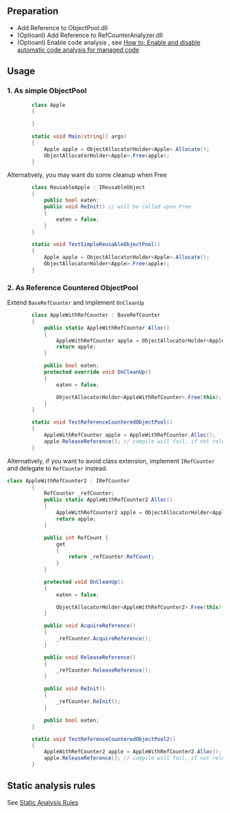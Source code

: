 ## Preparation
- Add Reference to ObjectPool.dll
- (Optioanl) Add Reference to RefCounterAnalyzer.dll
- (Optioanl) Enable code analysis , see [How to: Enable and disable automatic code analysis for managed code](https://docs.microsoft.com/en-us/visualstudio/code-quality/how-to-enable-and-disable-automatic-code-analysis-for-managed-code?view=vs-2017)

## Usage

### 1. As simple ObjectPool
```csharp
        class Apple
        {

        }
        
        static void Main(string[] args)
        {
            Apple apple = ObjectAllocatorHolder<Apple>.Allocate();
            ObjectAllocatorHolder<Apple>.Free(apple);
        }
```

Alternatively, you may want do some cleanup when Free

```csharp
        class ReusableApple : IReusableObject
        {
            public bool eaten;
            public void ReInit() // will be called upon Free
            {
                eaten = false; 
            }
        }

        static void TestSimpleReusableObjectPool()
        {
            Apple apple = ObjectAllocatorHolder<Apple>.Allocate();
            ObjectAllocatorHolder<Apple>.Free(apple);
        }
```

### 2. As Reference Countered ObjectPool

Extend ```BaseRefCounter``` and implement ```OnCleanUp```
```csharp
        class AppleWithRefCounter : BaseRefCounter
        {
            public static AppleWithRefCounter Alloc()
            {
                AppleWithRefCounter apple = ObjectAllocatorHolder<AppleWithRefCounter>.Allocate();
                return apple;
            }

            public bool eaten;
            protected override void OnCleanUp()
            {
                eaten = false;

                ObjectAllocatorHolder<AppleWithRefCounter>.Free(this);
            }
        }

        static void TestReferenceCounteredObjectPool()
        {
            AppleWithRefCounter apple = AppleWithRefCounter.Alloc();
            apple.ReleaseReference(); // compile will fail, if not release thanks to code analysis
        }
```

Alternatively, if you want to avoid class extension, implement ```IRefCounter``` and delegate to ```RefCounter``` instead.

```csharp
class AppleWithRefCounter2 : IRefCounter
        {
            RefCounter _refCounter;
            public static AppleWithRefCounter2 Alloc()
            {
                AppleWithRefCounter2 apple = ObjectAllocatorHolder<AppleWithRefCounter2>.Allocate();
                return apple;
            }

            public int RefCount {
                get
                {
                    return _refCounter.RefCount;
                }
            }

            protected void OnCleanUp()
            {
                eaten = false;

                ObjectAllocatorHolder<AppleWithRefCounter2>.Free(this);
            }

            public void AcquireReference()
            {
                _refCounter.AcquireReference();
            }

            public void ReleaseReference()
            {
                _refCounter.ReleaseReference();
            }

            public void ReInit()
            {
                _refCounter.ReInit();
            }

            public bool eaten;
        }

        static void TestReferenceCounteredObjectPool2()
        {
            AppleWithRefCounter2 apple = AppleWithRefCounter2.Alloc();
            apple.ReleaseReference(); // compile will fail, if not release thanks to code analysis
        }
```

## Static analysis rules
See [Static Analysis Rules](https://github.com/shawn11ZX/ObjectPool/blob/master/StaticAnalysisRules.md)
